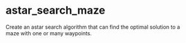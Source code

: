 # astar_search_maze
Create an astar search algorithm that can find the optimal solution to a maze with one or many waypoints. 
